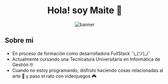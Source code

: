 <div align="center">
  <h1 align="center">Hola! soy Maite 👋</h1>
</div>

<p align="center">
  <img src="https://drive.google.com/uc?id=1GHgRQ8HOQHAVMPsTsJtVt7mjHQ4bI6Cw" alt="banner">
</p>

<div>
  <h2>Sobre mi</h2>
  <ul>
    <li>En proceso de formación como desarrolladora FullStack ¯\_(ツ)_/¯</li>
    <li>Actualmente cursando una Tecnicatura Universitaria en Informática de Gestión 🤓</li>
    <li>Cuando no estoy programando, disfruto haciendo cosas relacionadas al arte 🎨 y paso el rato con videojuegos 🎮</li>
  </ul>
</div>
